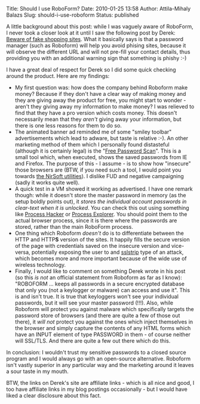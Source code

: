 Title: Should I use RoboForm?
Date: 2010-01-25 13:58
Author: Attila-Mihaly Balazs
Slug: should-i-use-roboform
Status: published

A little background about this post: while I was vaguely aware of
RoboForm, I never took a closer look at it until I saw the following
post by Derek: [Beware of fake shopping
sites](http://hijack-this.co.uk/2009/11/beware-of-fake-shopping-sites/).
What it basically says is that a password manager (such as Roboform)
will help you avoid phising sites, because it will observe the different
URL and will not pre-fill your contact details, thus providing you with
an additional warning sign that something is phishy :-)

I have a great deal of respect for Derek so I did some quick checking
around the product. Here are my findings:

-   My first question was: how does the company behind Roboform make
    money? Because if they don't have a clear way of making money and
    they are giving away the product for free, you might start to
    wonder - aren't they giving away my information to make money? I was
    relieved to find that they have a pro version which costs money.
    This doesn't necessarily mean that they *aren't* giving away your
    information, but there is one less reasons for them to do so.
-   The animated banner ad reminded me of some "smiley toolbar"
    advertisements which lead to adware, but taste is relative :-). An
    other marketing method of them which I personally found distasteful
    (although it is certainly legal) is the "[Free Password
    Scan](http://www.roboform.com/password-scanner.html)". This is a
    small tool which, when executed, shows the saved passwords from IE
    and Firefox. The purpose of this - I assume - is to show how
    "insecure" those browsers are (BTW, if you need such a tool, I would
    point you towards [the NirSoft
    utilities](http://www.nirsoft.net/password_recovery_tools.html)). I
    dislike FUD and negative campaigning (sadly it works quite well).
-   A quick test in a VM showed it working as advertised. I have one
    remark though: while it doesn't store the master password in memory
    (as the setup boldly points out), it *stores the individual account
    passwords in clear-text when it is unlocked*. You can check this out
    using something like [Process
    Hacker](http://processhacker.sourceforge.net/) or [Process
    Explorer](http://technet.microsoft.com/en-us/sysinternals/bb896653.aspx).
    You should point them to the actual browser process, since it is
    there where the passwords are stored, rather than the main RoboForm
    process.
-   One thing which Roboform *doesn't* do is to differentiate between
    the HTTP and HTTP**S** version of the sites. It happily fills the
    secure version of the page with credentials saved on the insecure
    version and vice-versa, potentially exposing the user to and
    [sslstrip](http://www.thoughtcrime.org/software/sslstrip/) type of
    an attack, which becomes more and more important because of the wide
    use of wireless technology.
-   Finally, I would like to comment on something Derek wrote in his
    post (so this *is not* an official statement from Roboform as far as
    I know): "ROBOFORM ... keeps all passwords in a secure encrypted
    database that only you (not a keylogger or malware) can access and
    use it". This is and isn't true. It is true that keyloggers won't
    see your individual passwords, but it will see your master password
    (!!!). Also, while Roboform will protect you against malware which
    specifically targets the password store of browsers (and there are
    quite a few of those out there), it *will not* protect you against
    the ones which inject themselves in the browser and simply capture
    the contents of any HTML forms which have an INPUT element of type
    PASSWORD in them - of course neither will SSL/TLS. And there are
    quite a few out there which do this.

In conclusion: I wouldn't trust my sensitive passwords to a closed
source program and I would always go with an open-source alternative.
Roboform isn't vastly superior in any particular way and the marketing
around it leaves a sour taste in my mouth.

BTW, the links on Derek's site are affiliate links - which is all nice
and good, I too have affiliate links in my blog postings occasionally -
but I would have liked a clear disclosure about this fact.
